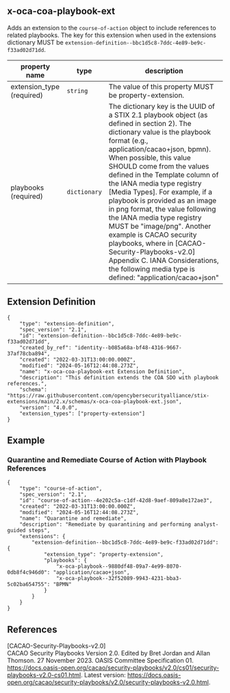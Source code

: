 ## x-oca-coa-playbook-ext

Adds an extension to the `course-of-action` object to include references to related playbooks. The key for this extension when used in the extensions dictionary MUST be `extension-definition--bbc1d5c8-7ddc-4e89-be9c-f33ad02d71dd`.

| property name | type | description |
| -- | -- | -- |
| extension_type (required) | `string` | The value of this property MUST be property-extension.
| playbooks (required) | `dictionary` | The dictionary key is the UUID of a STIX 2.1 playbook object (as defined in section 2). The dictionary value is the playbook format (e.g., application/cacao+json, bpmn). When possible, this value SHOULD come from the values defined in the Template column of the IANA media type registry [Media Types]. For example, if a playbook is provided as an image in png format, the value following the IANA media type registry MUST be "image/png". Another example is CACAO security playbooks, where in [CACAO-Security-Playbooks-v2.0] Appendix C. IANA Considerations, the following media type is defined: "application/cacao+json"

## Extension Definition

```
{
    "type": "extension-definition",
    "spec_version": "2.1",
    "id": "extension-definition--bbc1d5c8-7ddc-4e89-be9c-f33ad02d71dd",
    "created_by_ref": "identity--b085a68a-bf48-4316-9667-37af78cba894",
    "created": "2022-03-31T13:00:00.000Z",
    "modified": "2024-05-16T12:44:08.273Z",
    "name": "x-oca-coa-playbook-ext Extension Definition",
    "description": "This definition extends the COA SDO with playbook references.",
    "schema": "https://raw.githubusercontent.com/opencybersecurityalliance/stix-extensions/main/2.x/schemas/x-oca-coa-playbook-ext.json",
    "version": "4.0.0",
    "extension_types": ["property-extension"]
}
```

## Example

### Quarantine and Remediate Course of Action with Playbook References

```
{
    "type": "course-of-action",
    "spec_version": "2.1",
    "id": "course-of-action--4e202c5a-c1df-42d8-9aef-809a8e172ae3",
    "created": "2022-03-31T13:00:00.000Z",
    "modified": "2024-05-16T12:44:08.273Z",
    "name": "Quarantine and remediate",
    "description": "Remediate by quarantining and performing analyst-guided steps",
    "extensions": {
        "extension-definition--bbc1d5c8-7ddc-4e89-be9c-f33ad02d71dd": {
            "extension_type": "property-extension",
            "playbooks": {
                "x-oca-playbook--9880df48-09a7-4e99-8070-0db8f4c946d0": "application/cacao+json",
                "x-oca-playbook--32f52089-9943-4231-bba3-5c02ba654755": "BPMN"
            }
        }
    }
}
```

## References

[CACAO-Security-Playbooks-v2.0]\
CACAO Security Playbooks Version 2.0. Edited by Bret Jordan and Allan Thomson. 27 November 2023. OASIS Committee Specification 01. https://docs.oasis-open.org/cacao/security-playbooks/v2.0/cs01/security-playbooks-v2.0-cs01.html. Latest version: https://docs.oasis-open.org/cacao/security-playbooks/v2.0/security-playbooks-v2.0.html.